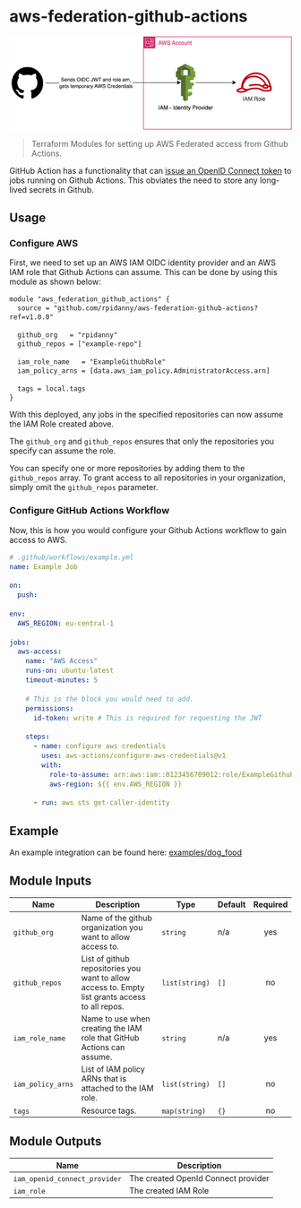# aws-federation-github-actions

![alt text](docs/aws-federation.png)

> Terraform Modules for setting up AWS Federated access from Github Actions.

GitHub Action has a functionality that can [issue an OpenID Connect token](https://docs.github.com/en/actions/deployment/security-hardening-your-deployments/about-security-hardening-with-openid-connect) to jobs running on Github Actions. This obviates the need to store any long-lived secrets in Github.

## Usage

### Configure AWS

First, we need to set up an AWS IAM OIDC identity provider and an AWS IAM role that Github Actions can assume. This can be done by using this module as shown below:

```hcl
module "aws_federation_github_actions" {
  source = "github.com/rpidanny/aws-federation-github-actions?ref=v1.0.0"

  github_org   = "rpidanny"
  github_repos = ["example-repo"]

  iam_role_name   = "ExampleGithubRole"
  iam_policy_arns = [data.aws_iam_policy.AdministratorAccess.arn]

  tags = local.tags
}
```

With this deployed, any jobs in the specified repositories can now assume the IAM Role created above.

The `github_org` and `github_repos` ensures that only the repositories you specify can assume the role.

You can specify one or more repositories by adding them to the `github_repos` array. To grant access to all repositories in your organization, simply omit the `github_repos` parameter.

### Configure GitHub Actions Workflow

Now, this is how you would configure your Github Actions workflow to gain access to AWS.

```yml
# .github/workflows/example.yml
name: Example Job

on:
  push:

env:
  AWS_REGION: eu-central-1

jobs:
  aws-access:
    name: "AWS Access"
    runs-on: ubuntu-latest
    timeout-minutes: 5

    # This is the block you would need to add.
    permissions:
      id-token: write # This is required for requesting the JWT

    steps:
      - name: configure aws credentials
        uses: aws-actions/configure-aws-credentials@v1
        with:
          role-to-assume: arn:aws:iam::0123456789012:role/ExampleGithubRole
          aws-region: ${{ env.AWS_REGION }}

      - run: aws sts get-caller-identity
```

## Example

An example integration can be found here: [examples/dog_food](examples/dog_food)

## Module Inputs

| Name              | Description                                                                                     | Type           | Default | Required |
| ----------------- | ----------------------------------------------------------------------------------------------- | -------------- | ------- | :------: |
| `github_org`      | Name of the github organization you want to allow access to.                                    | `string`       | n/a     |   yes    |
| `github_repos`    | List of github repositories you want to allow access to. Empty list grants access to all repos. | `list(string)` | `[]`    |    no    |
| `iam_role_name`   | Name to use when creating the IAM role that GitHub Actions can assume.                          | `string`       | n/a     |   yes    |
| `iam_policy_arns` | List of IAM policy ARNs that is attached to the IAM role.                                       | `list(string)` | `[]`    |    no    |
| `tags`            | Resource tags.                                                                                  | `map(string)`  | `{}`    |    no    |

## Module Outputs

| Name                          | Description                         |
| ----------------------------- | ----------------------------------- |
| `iam_openid_connect_provider` | The created OpenId Connect provider |
| `iam_role`                    | The created IAM Role                |
